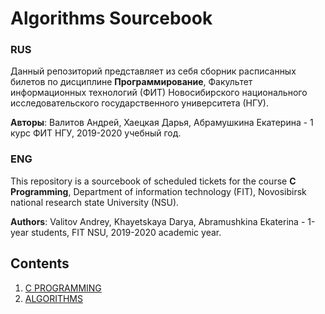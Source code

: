 # Algorithms Sourcebook

### RUS

Данный репозиторий представляет из себя сборник расписанных билетов по дисциплине **Программирование**, Факультет информационных технологий (ФИТ) Новосибирского национального исследовательского государственного университета (НГУ).

**Авторы**: Валитов Андрей, Хаецкая Дарья, Абрамушкина Екатерина - 1 курс ФИТ НГУ, 2019-2020 учебный год.

### ENG

This repository is a sourcebook of scheduled tickets for the course **C Programming**, Department of information technology (FIT), Novosibirsk national research state University (NSU).

**Authors**: Valitov Andrey, Khayetskaya Darya, Abramushkina Ekaterina - 1-year students, FIT NSU, 2019-2020 academic year.

## Contents

1. [C PROGRAMMING](https://github.com/Andrvat/AlgorithmsSourcebook/blob/master/CLanguage)
2. [ALGORITHMS](https://github.com/Andrvat/AlgorithmsSourcebook/blob/master/BasicAlgorithms)
